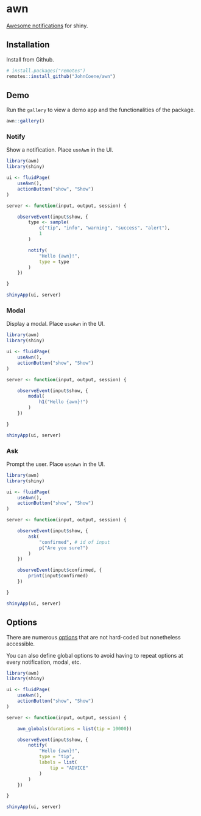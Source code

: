 <!-- badges: start -->
<!-- badges: end -->

# awn

[Awesome notifications](https://f3oall.github.io/awesome-notifications/) for shiny.

## Installation

Install from Github.

``` r
# install.packages("remotes")
remotes::install_github("JohnCoene/awn")
```

## Demo

Run the `gallery` to view a demo app and the functionalities of
the package.

```r
awn::gallery()
```

### Notify

Show a notification. 
Place `useAwn` in the UI.

```r
library(awn)
library(shiny)

ui <- fluidPage(
	useAwn(),
	actionButton("show", "Show")
)

server <- function(input, output, session) {

	observeEvent(input$show, {
		type <- sample(
			c("tip", "info", "warning", "success", "alert"),
			1
		)

		notify(
			"Hello {awn}!",
			type = type
		)
	})

}

shinyApp(ui, server)
```

### Modal

Display a modal.
Place `useAwn` in the UI.

```r
library(awn)
library(shiny)

ui <- fluidPage(
	useAwn(),
	actionButton("show", "Show")
)

server <- function(input, output, session) {

	observeEvent(input$show, {
		modal(
			h1("Hello {awn}!")
		)
	})

}

shinyApp(ui, server)
```

### Ask

Prompt the user.
Place `useAwn` in the UI.

```r
library(awn)
library(shiny)

ui <- fluidPage(
	useAwn(),
	actionButton("show", "Show")
)

server <- function(input, output, session) {

	observeEvent(input$show, {
		ask(
			"confirmed", # id of input
			p("Are you sure?")
		)
	})

	observeEvent(input$confirmed, {
		print(input$confirmed)
	})

}

shinyApp(ui, server)
```

## Options

There are numerous [options](https://f3oall.github.io/awesome-notifications/docs/customization/) that are
not hard-coded but nonetheless accessible.

You can also define global options to avoid
having to repeat options at every notification, modal,
etc.

```r
library(awn)
library(shiny)

ui <- fluidPage(
	useAwn(),
	actionButton("show", "Show")
)

server <- function(input, output, session) {

	awn_globals(durations = list(tip = 10000))

	observeEvent(input$show, {
		notify(
			"Hello {awn}!",
			type = "tip",
			labels = list(
				tip = "ADVICE"
			)
		)
	})

}

shinyApp(ui, server)
```
